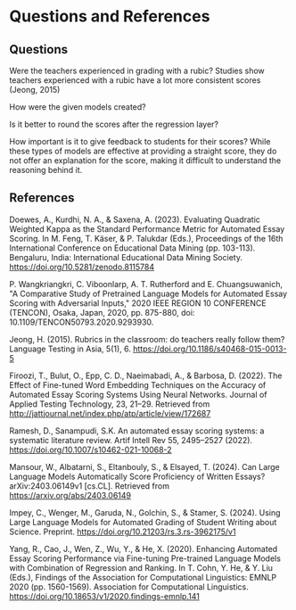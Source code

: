 # Questions and References

## Questions

Were the teachers experienced in grading with a rubic? Studies show teachers experienced with a rubic have a lot more consistent scores (Jeong, 2015)

How were the given models created?

Is it better to round the scores after the regression layer?

How important is it to give feedback to students for their scores? While these types of models are effective at providing a straight score, 
they do not offer an explanation for the score, making it difficult to understand the reasoning behind it.



## References

Doewes, A., Kurdhi, N. A., & Saxena, A. (2023). Evaluating Quadratic Weighted Kappa as the Standard Performance Metric for Automated Essay Scoring. In M. Feng, T. Käser, & P. Talukdar (Eds.), Proceedings of the 16th International Conference on Educational Data Mining (pp. 103-113). Bengaluru, India: International Educational Data Mining Society. https://doi.org/10.5281/zenodo.8115784

P. Wangkriangkri, C. Viboonlarp, A. T. Rutherford and E. Chuangsuwanich, "A Comparative Study of Pretrained Language Models for Automated Essay Scoring with Adversarial Inputs," 2020 IEEE REGION 10 CONFERENCE (TENCON), Osaka, Japan, 2020, pp. 875-880, doi: 10.1109/TENCON50793.2020.9293930.

Jeong, H. (2015). Rubrics in the classroom: do teachers really follow them? Language Testing in Asia, 5(1), 6. https://doi.org/10.1186/s40468-015-0013-5

Firoozi, T., Bulut, O., Epp, C. D., Naeimabadi, A., & Barbosa, D. (2022). The Effect of Fine-tuned Word Embedding Techniques on the Accuracy of Automated Essay Scoring Systems Using Neural Networks. Journal of Applied Testing Technology, 23, 21–29. Retrieved from http://jattjournal.net/index.php/atp/article/view/172687

Ramesh, D., Sanampudi, S.K. An automated essay scoring systems: a systematic literature review. Artif Intell Rev 55, 2495–2527 (2022). https://doi.org/10.1007/s10462-021-10068-2

Mansour, W., Albatarni, S., Eltanbouly, S., & Elsayed, T. (2024). Can Large Language Models Automatically Score Proficiency of Written Essays? arXiv:2403.06149v1 [cs.CL]. Retrieved from https://arxiv.org/abs/2403.06149

Impey, C., Wenger, M., Garuda, N., Golchin, S., & Stamer, S. (2024). Using Large Language Models for Automated Grading of Student Writing about Science. Preprint. https://doi.org/10.21203/rs.3.rs-3962175/v1

Yang, R., Cao, J., Wen, Z., Wu, Y., & He, X. (2020). Enhancing Automated Essay Scoring Performance via Fine-tuning Pre-trained Language Models with Combination of Regression and Ranking. In T. Cohn, Y. He, & Y. Liu (Eds.), Findings of the Association for Computational Linguistics: EMNLP 2020 (pp. 1560-1569). Association for Computational Linguistics. https://doi.org/10.18653/v1/2020.findings-emnlp.141